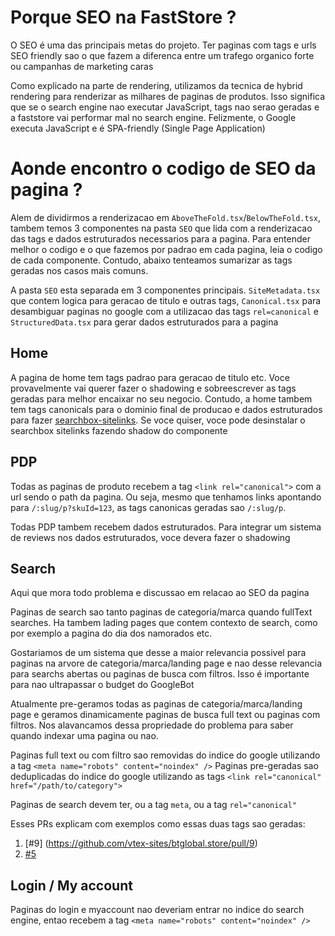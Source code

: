 # Porque SEO na FastStore ?
O SEO é uma das principais metas do projeto. Ter paginas com tags e urls SEO friendly sao o que fazem a diferenca entre um trafego organico forte ou campanhas de marketing caras

Como explicado na parte de rendering, utilizamos da tecnica de hybrid rendering para renderizar as milhares de paginas de produtos. Isso significa que se o search engine nao executar JavaScript, tags nao serao geradas e a faststore vai performar mal no search engine. Felizmente, o Google executa JavaScript e é SPA-friendly (Single Page Application)

# Aonde encontro o codigo de SEO da pagina ?
Alem de dividirmos a renderizacao em `AboveTheFold.tsx`/`BelowTheFold.tsx`, tambem temos 3 componentes na pasta `SEO` que lida com a renderizacao das tags e dados estruturados necessarios para a pagina. Para entender melhor o codigo e o que fazemos por padrao em cada pagina, leia o codigo de cada componente. Contudo, abaixo tenteamos sumarizar as tags geradas nos casos mais comuns.

A pasta `SEO` esta separada em 3 componentes principais. `SiteMetadata.tsx` que contem logica para geracao de titulo e outras tags, `Canonical.tsx` para desambiguar paginas no google com a utilizacao das tags `rel=canonical` e `StructuredData.tsx` para gerar dados estruturados para a pagina

## Home
A pagina de home tem tags padrao para geracao de titulo etc. Voce provavelmente vai querer fazer o shadowing e sobreescrever as tags geradas para melhor encaixar no seu negocio. Contudo, a home tambem tem tags canonicals para o dominio final de producao e dados estruturados para fazer [searchbox-sitelinks](https://developers.google.com/search/docs/data-types/sitelinks-searchbox). Se voce quiser, voce pode desinstalar o searchbox sitelinks fazendo shadow do componente

## PDP
Todas as paginas de produto recebem a tag `<link rel="canonical">` com a url sendo o path da pagina. Ou seja, mesmo que tenhamos links apontando para `/:slug/p?skuId=123`, as tags canonicas geradas sao `/:slug/p`.

Todas PDP tambem recebem dados estruturados. Para integrar um sistema de reviews nos dados estruturados, voce devera fazer o shadowing

## Search
Aqui que mora todo problema e discussao em relacao ao SEO da pagina

Paginas de search sao tanto paginas de categoria/marca quando fullText searches. Ha tambem lading pages que contem contexto de search, como por exemplo a pagina do dia dos namorados etc. 

Gostariamos de um sistema que desse a maior relevancia possivel para paginas na arvore de categoria/marca/landing page e nao desse relevancia para searchs abertas ou paginas de busca com filtros. Isso é importante para nao ultrapassar o budget do GoogleBot

Atualmente pre-geramos todas as paginas de categoria/marca/landing page e geramos dinamicamente paginas de busca full text ou paginas com filtros. Nos alavancamos dessa propriedade do problema para saber quando indexar uma pagina ou nao.

Paginas full text ou com filtro sao removidas do indice do google utilizando a tag `<meta name="robots" content="noindex" />`
Paginas pre-geradas sao deduplicadas do indice do google utilizando as tags `<link rel="canonical" href="/path/to/category">`

Paginas de search devem ter, ou a tag `meta`, ou a tag `rel="canonical"`

Esses PRs explicam com exemplos como essas duas tags sao geradas:
1. [#9] (https://github.com/vtex-sites/btglobal.store/pull/9)
2. [#5](https://github.com/vtex-sites/btglobal.store/pull/5)

## Login / My account
Paginas do login e myaccount nao deveriam entrar no indice do search engine, entao recebem a tag `<meta name="robots" content="noindex" />`

